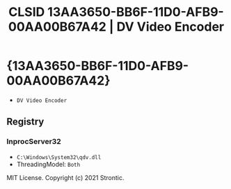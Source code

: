 ﻿---
title: "CLSID 13AA3650-BB6F-11D0-AFB9-00AA00B67A42 | DV Video Encoder"
excerpt: What is COM-Object CLSID 13AA3650-BB6F-11D0-AFB9-00AA00B67A42?
---

# {13AA3650-BB6F-11D0-AFB9-00AA00B67A42}

* `DV Video Encoder`

## Registry


### InprocServer32

* `C:\Windows\System32\qdv.dll`
* ThreadingModel: `Both`

MIT License. Copyright (c) 2021 Strontic.


